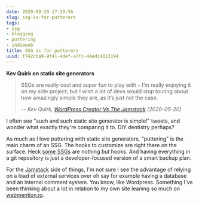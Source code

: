 ```yaml
---
date: 2020-09-20 17:29:56
slug: ssg-is-for-putterers
tags:
- ssg
- blogging
- puttering
- indieweb
title: SSG is for putterers
uuid: f742cba9-9f41-4def-a7fc-44edc4813194
---
```


[WordPress Creator Vs The Jamstack]: https://kevq.uk/wordpress-creator-vs-the-jamstack/

**Kev Quirk on static site generators**

> SSGs are really cool and super fun to play with – I’m really enjoying it on
> my side project; but I wish a lot of devs would stop touting about how
> amazingly simple they are, as it’s just not the case.
>
> -- <cite>Kev Quirk, [WordPress Creator Vs The Jamstack][] (2020-05-20)</cite>

I often see "such and such static site generator is simple!" tweets, and wonder what exactly they're
comparing it to. DIY dentistry perhaps?

[some SSGs]: https://www.11ty.dev/

As much as I love puttering with static site generators, "puttering" is the main charm of an SSG.
The hooks to customize are right there on the surface. Heck [some SSGs][] are nothing *but* hooks. And
having everything in a git repository is just a developer-focused version of a smart backup plan.

[webmention.io]: https://webmention.io/
[Jamstack]: https://jamstack.org/

For the [Jamstack][] side of things, I'm not sure I see the advantage of relying on a load of external
services over oh say for example having a database and an internal comment system. You know, like
Wordpress. Something I've been thinking about a lot in relation to my own site leaning so much on
[webmention.io][].